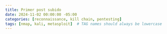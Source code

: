 ```yaml
---
title: Primer post subido
date: 2024-11-02 00:00:00 -05:00
categories: [reconnaissance, kill chain, pentesting]
tags: [nmap, kali, metasploit]  # TAG names should always be lowercase
---
```

